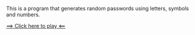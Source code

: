 This is a program that generates random passwords using letters, symbols and numbers.

[==> Click here to play <==](https://gabrieldt02.github.io/passwordgenerator)
